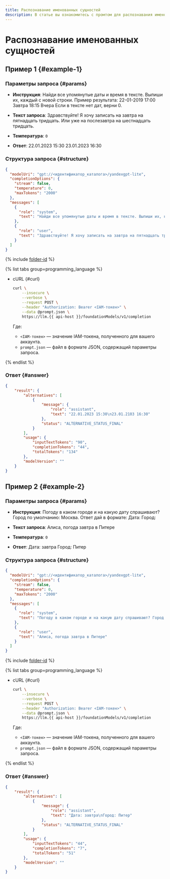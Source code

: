 ```yaml
---
title: Распознавание именованных сущностей
description: В статье вы ознакомитесь с промтом для распознавания именованных сущностей в тексте.
---
```


# Распознавание именованных сущностей

## Пример 1 {#example-1}

### Параметры запроса {#params}

* **Инструкция**: Найди все упомянутые даты и время в тексте. Выпиши их, каждый с новой строки. Пример результата: 22-01-2019 17:00 Завтра 18:15 Вчера Если в тексте нет дат, верни 0.

* **Текст запроса**: Здравствуйте! Я хочу записать на завтра на пятнадцать тридцать. Или уже на послезавтра на шестнадцать тридцать.

* **Температура**: `0`

* **Ответ**: 22.01.2023 15:30
  23.01.2023 16:30

### Структура запроса {#structure}

```json
{
  "modelUri": "gpt://<идентификатор_каталога>/yandexgpt-lite",
  "completionOptions": {
    "stream": false,
    "temperature": 0,
    "maxTokens": "2000"
  },
  "messages": [
    {
      "role": "system",
      "text": "Найди все упомянутые даты и время в тексте. Выпиши их, каждый с новой строки. Пример результата: 22-01-2019 17:00 Завтра 18:15 Вчера Если в тексте нет дат, верни 0"
    },
    {
      "role": "user",
      "text": "Здравствуйте! Я хочу записать на завтра на пятнадцать тридцать. Или уже на послезавтра на шестнадцать тридцать."
    }
  ]
}
```

{% include [folder-id](../../../_includes/ai-studio/yandexgpt/folder-id.md) %}

{% list tabs group=programming_language %}

- cURL {#curl}

  ```bash
  curl \
      --insecure \
      --verbose \
      --request POST \
      --header "Authorization: Bearer <IAM-токен>" \
      --data @prompt.json \
      https://llm.{{ api-host }}/foundationModels/v1/completion
  ```
	
	Где:

	* `<IAM-токен>` — значение IAM-токена, полученного для вашего аккаунта.
	* `prompt.json` — файл в формате JSON, содержащий параметры запроса.

{% endlist %}

### Ответ {#answer}

```json
{
    "result": {
        "alternatives": [
            {
                "message": {
                    "role": "assistant",
                    "text": "22.01.2023 15:30\n23.01.2103 16:30"
                },
                "status": "ALTERNATIVE_STATUS_FINAL"
            }
        ],
        "usage": {
            "inputTextTokens": "90",
            "completionTokens": "44",
            "totalTokens": "134"
        },
        "modelVersion": ""
    }
}
```

## Пример 2 {#example-2}

### Параметры запроса {#params}

* **Инструкция**: Погоду в каком городе и на какую дату спрашивают? Город по умолчанию: Москва. Ответ дай в формате: Дата: Город:

* **Текст запроса**: Алиса, погода завтра в Питере

* **Температура**: `0`

* **Ответ**: Дата: завтра
  Город: Питер

### Структура запроса {#structure}

```json
{
  "modelUri": "gpt://<идентификатор_каталога>/yandexgpt-lite",
  "completionOptions": {
    "stream": false,
    "temperature": 0,
    "maxTokens": "2000"
  },
  "messages": [
    {
      "role": "system",
      "text": "Погоду в каком городе и на какую дату спрашивают? Город по умолчанию: Москва. Ответ дай в формате: Дата: Город:"
    },
    {
      "role": "user",
      "text": "Алиса, погода завтра в Питере"
    }
  ]
}
```

{% include [folder-id](../../../_includes/ai-studio/yandexgpt/folder-id.md) %}

{% list tabs group=programming_language %}

- cURL {#curl}

  ```bash
  curl \
      --insecure \
      --verbose \
      --request POST \
      --header "Authorization: Bearer <IAM-токен>" \
      --data @prompt.json \
      https://llm.{{ api-host }}/foundationModels/v1/completion
  ```
	
	Где:

	* `<IAM-токен>` — значение IAM-токена, полученного для вашего аккаунта.
	* `prompt.json` — файл в формате JSON, содержащий параметры запроса.

{% endlist %}

### Ответ {#answer}

```json
{
    "result": {
        "alternatives": [
            {
                "message": {
                    "role": "assistant",
                    "text": "Дата: завтра\nГород: Питер"
                },
                "status": "ALTERNATIVE_STATUS_FINAL"
            }
        ],
        "usage": {
            "inputTextTokens": "44",
            "completionTokens": "7",
            "totalTokens": "51"
        },
        "modelVersion": ""
    }
}
```
